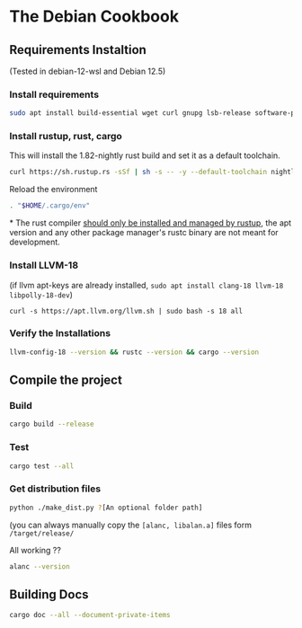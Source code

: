 # The Debian Cookbook

## Requirements Instaltion
(Tested in debian-12-wsl and Debian 12.5)

### Install requirements
```sh
sudo apt install build-essential wget curl gnupg lsb-release software-properties-common libzstd-dev zlib1g-dev
```

### Install rustup, rust, cargo
This will install the 1.82-nightly rust build and set it as a default toolchain.
```sh
curl https://sh.rustup.rs -sSf | sh -s -- -y --default-toolchain nightly
```
Reload the environment
```sh
. "$HOME/.cargo/env"
```

\* The rust compiler <u>should only be installed and managed by rustup</u>, the apt version and any other package manager's rustc binary are not meant for development.

### Install LLVM-18
(if llvm apt-keys are already installed, `sudo apt install clang-18 llvm-18 libpolly-18-dev`)
```
curl -s https://apt.llvm.org/llvm.sh | sudo bash -s 18 all
```

### Verify the Installations
```sh
llvm-config-18 --version && rustc --version && cargo --version
```


## Compile the project
### Build
```sh
cargo build --release
```
### Test
```sh
cargo test --all
```
### Get distribution files
```sh
python ./make_dist.py ?[An optional folder path]
```

(you can always manually copy the `[alanc, libalan.a]` files form `/target/release/`

All working ??
```sh
alanc --version
```

## Building Docs
```sh
cargo doc --all --document-private-items
```
